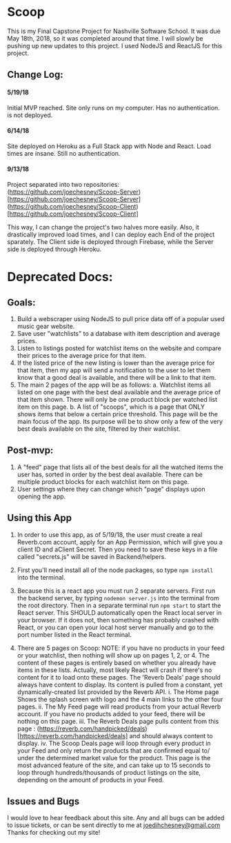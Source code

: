 # Scoop

This is my Final Capstone Project for Nashville Software School. It was due May 18th, 2018, so it was completed around that time. I will slowly be pushing up new updates to this project. I used NodeJS and ReactJS for this project.




## Change Log:

#### 5/19/18
  Initial MVP reached. Site only runs on my computer. Has no authentication. is not deployed.

#### 6/14/18
  Site deployed on Heroku as a Full Stack app with Node and React. Load times are insane. Still no authentication.

#### 9/13/18
  Project separated into two repositories:
    (https://github.com/joechesney/Scoop-Server)[https://github.com/joechesney/Scoop-Server]
    (https://github.com/joechesney/Scoop-Client)[https://github.com/joechesney/Scoop-Client]

  This way, I can change the project's two halves more easily. Also, it drastically improved load times, and I can deploy each End of the project sparately. The Client side is deployed through Firebase, while the Server side is deployed through Heroku.


# Deprecated Docs:

## Goals:
1. Build a webscraper using NodeJS to pull price data off of a popular used music gear website.
2. Save user "watchlists" to a database with item description and average prices.
3. Listen to listings posted for watchlist items on the website and compare their prices to the average price for that item.
4. If the listed price of the new listing is lower than the average price for that item, then my app will send a notification to the user to let them know that a good deal is available, and there will be a link to that item.
5. The main 2 pages of the app will be as follows:
  a. Watchlist items all listed on one page with the best deal available and the average price of that item shown. There will only be one product block per watched list item on this page.
  b. A list of "scoops", which is a page that ONLY shows items that below a certain price threshold. This page will be the main focus of the app. Its purpose will be to show only a few of the very best deals available on the site, filtered by their watchlist.

## Post-mvp:
1. A "feed" page that lists all of the best deals for all the watched items the user has, sorted in order by the best deal available. There can be multiple product blocks for each watchlist item on this page.
2. User settings where they can change which "page" displays upon opening the app.


## Using this App

1. In order to use this app, as of 5/19/18, the user must create a real Reverb.com account, apply for an App Permission, which will give you a client ID and aClient Secret. Then you need to save these keys in a file called "secrets.js" will be saved in Backend/helpers.

2. First you'll need install all of the node packages, so type `npm install` into the terminal.

3. Because this is a react app you must run 2 separate servers. First run the backend server, by typing `nodemon server.js` into the terminal from the root directory. Then in a separate terminal run `npm start` to start the React server. This SHOULD automatically open the React local server in your browser. If it does not, then something has probably crashed with React, or you can open your local host server manually and go to the port number listed in the React terminal.

4. There are 5 pages on Scoop:
    NOTE: if you have no products in your feed or your watchlist, then nothing will show up on pages 1, 2, or 4. The content of these pages is entirely based on whether you already have items in these lists. Actually, most likely React will crash if there's no content for it to load onto these pages. The 'Reverb Deals' page should always have content to display. Its content is pulled from a constant, yet dynamically-created list provided by the Reverb API.
    i. The Home page Shows the splash screen with logo and the 4 main links to the other four pages.
    ii. The My Feed page will read products from your actual Reverb account. If you have no products added to your feed, there will be nothing on this page.
    iii. The Reverb Deals page pulls content from this page : (https://reverb.com/handpicked/deals)[https://reverb.com/handpicked/deals] and should always content to display.
    iv. The Scoop Deals page will loop through every product in your Feed and only return the products that are confirmed equal to/ under the determined market value for the product. This page is the most advanced feature of the site, and can take up to 15 seconds to loop through hundreds/thousands of product listings on the site, depending on the amount of products in your Feed.


 ## Issues and Bugs
 I would love to hear feedback about this site.
 Any and all bugs can be added to issue tickets, or can be sent directly to me at joedihchesney@gmail.com
 Thanks for checking out my site!
